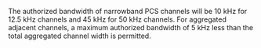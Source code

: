 The authorized bandwidth of narrowband PCS channels will be 10 kHz for 12.5 kHz channels and 45 kHz for 50 kHz channels. For aggregated adjacent channels, a maximum authorized bandwidth of 5 kHz less than the total aggregated channel width is permitted.

